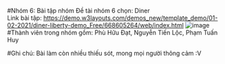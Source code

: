 #Nhóm 6: Bài tập nhóm 
Đề tài nhóm 6 chọn: Diner  
Link bài tập: https://demo.w3layouts.com/demos_new/template_demo/01-02-2021/diner-liberty-demo_Free/668605264/web/index.html
![image](https://user-images.githubusercontent.com/71757881/137519317-f7358151-17ae-47a7-a1f5-396644d1a9b3.png)
#Thành viên trong nhóm gồm: Phù Hữu Đạt, Nguyễn Tiến Lộc, Phạm Tuấn Huy

#Ghi chú: Bài làm còn nhiều thiếu sót, mong mọi người thông cảm :V
